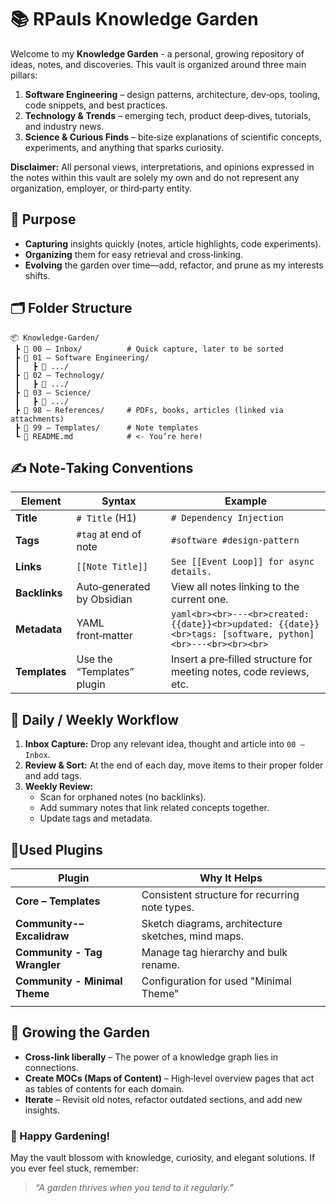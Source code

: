 # 📚 RPauls Knowledge Garden

Welcome to my **Knowledge Garden** - a personal, growing repository of ideas, notes, and discoveries. This vault is organized around three main pillars:

1. **Software Engineering** – design patterns, architecture, dev‑ops, tooling, code snippets, and best practices.
2. **Technology & Trends** – emerging tech, product deep‑dives, tutorials, and industry news.
3. **Science & Curious Finds** – bite‑size explanations of scientific concepts, experiments, and anything that sparks curiosity.

**Disclaimer:** All personal views, interpretations, and opinions expressed in the notes within this vault are solely my own and do not represent any organization, employer, or third‑party entity.
## 🎯 Purpose

- **Capturing** insights quickly (notes, article highlights, code experiments).
- **Organizing** them for easy retrieval and cross‑linking.
- **Evolving** the garden over time—add, refactor, and prune as my interests shifts.

## 🗂️ Folder Structure

```text
📦 Knowledge-Garden/
 ┣ 📁 00 – Inbox/          # Quick capture, later to be sorted
 ┣ 📁 01 – Software Engineering/
 ┃   ┣ 📁 .../
 ┣ 📁 02 – Technology/
 ┃   ┣ 📁 .../
 ┣ 📁 03 – Science/
 ┃   ┣ 📁 .../
 ┣ 📁 98 – References/     # PDFs, books, articles (linked via attachments)
 ┣ 📁 99 – Templates/      # Note templates
 ┗ 📄 README.md            # <‑ You’re here!
```

## ✍️ Note‑Taking Conventions

| Element       | Syntax                     | Example                                                                                                        |
| ------------- | -------------------------- | -------------------------------------------------------------------------------------------------------------- |
| **Title**     | `# Title` (H1)             | `# Dependency Injection`                                                                                       |
| **Tags**      | `#tag` at end of note      | `#software #design-pattern`                                                                                    |
| **Links**     | `[[Note Title]]`           | `See [[Event Loop]] for async details.`                                                                        |
| **Backlinks** | Auto‑generated by Obsidian | View all notes linking to the current one.                                                                     |
| **Metadata**  | YAML front‑matter          | ```yaml<br><br>---<br>created: {{date}}<br>updated: {{date}}<br>tags: [software, python]<br>---<br><br><br>``` |
| **Templates** | Use the “Templates” plugin | Insert a pre‑filled structure for meeting notes, code reviews, etc.                                            |
## 📅 Daily / Weekly Workflow

1. **Inbox Capture:** Drop any relevant idea, thought and article into `00 – Inbox`.
2. **Review & Sort:** At the end of each day, move items to their proper folder and add tags.
3. **Weekly Review:**
    - Scan for orphaned notes (no backlinks).
    - Add summary notes that link related concepts together.
    - Update tags and metadata.

## 🔧Used Plugins

| Plugin                        | Why It Helps                                       |
| ----------------------------- | -------------------------------------------------- |
| **Core – Templates**          | Consistent structure for recurring note types.     |
| **Community-– Excalidraw**    | Sketch diagrams, architecture sketches, mind maps. |
| **Community - Tag Wrangler**  | Manage tag hierarchy and bulk rename.              |
| **Community - Minimal Theme** | Configuration for used "Minimal Theme"             |
|                               |                                                    |

## 🌱 Growing the Garden

- **Cross‑link liberally** – The power of a knowledge graph lies in connections.
- **Create MOCs (Maps of Content)** – High‑level overview pages that act as tables of contents for each domain.
- **Iterate** – Revisit old notes, refactor outdated sections, and add new insights.

### 🎉 Happy Gardening!

May the vault blossom with knowledge, curiosity, and elegant solutions. If you ever feel stuck, remember:

> _“A garden thrives when you tend to it regularly.”_
